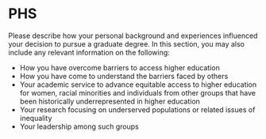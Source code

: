 # PHS

Please describe how your personal background and experiences influenced your decision to pursue a graduate degree. In this section, you may also include any relevant information on the following:

- How you have overcome barriers to access higher education
- How you have come to understand the barriers faced by others
- Your academic service to advance equitable access to higher education for women, racial minorities and individuals from other groups that have been historically underrepresented in higher education
- Your research focusing on underserved populations or related issues of inequality
- Your leadership among such groups